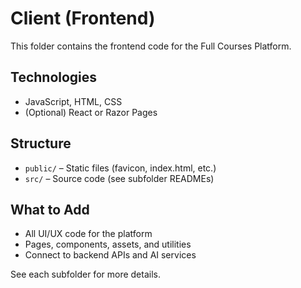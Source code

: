 # Client (Frontend)

This folder contains the frontend code for the Full Courses Platform.

## Technologies
- JavaScript, HTML, CSS
- (Optional) React or Razor Pages

## Structure
- `public/` – Static files (favicon, index.html, etc.)
- `src/` – Source code (see subfolder READMEs)

## What to Add
- All UI/UX code for the platform
- Pages, components, assets, and utilities
- Connect to backend APIs and AI services

See each subfolder for more details.
